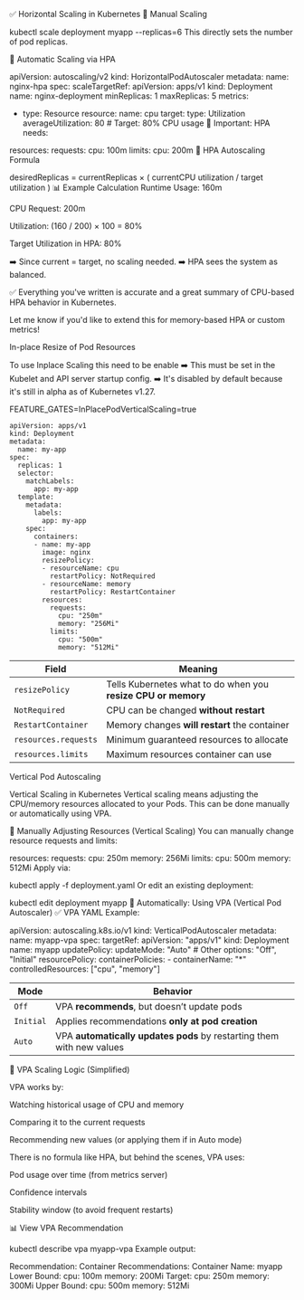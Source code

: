 ✅ Horizontal Scaling in Kubernetes
🔹 Manual Scaling

kubectl scale deployment myapp --replicas=6
This directly sets the number of pod replicas.

🔹 Automatic Scaling via HPA

apiVersion: autoscaling/v2
kind: HorizontalPodAutoscaler
metadata:
  name: nginx-hpa
spec:
  scaleTargetRef:
    apiVersion: apps/v1
    kind: Deployment
    name: nginx-deployment
  minReplicas: 1
  maxReplicas: 5
  metrics:
  - type: Resource
    resource:
      name: cpu
      target:
        type: Utilization
        averageUtilization: 80  # Target: 80% CPU usage
🧠 Important: HPA needs:


resources:
  requests:
    cpu: 100m
  limits:
    cpu: 200m
🔢 HPA Autoscaling Formula

desiredReplicas = currentReplicas × ( currentCPU utilization / target utilization )
📊 Example Calculation
Runtime Usage: 160m

CPU Request: 200m

Utilization: (160 / 200) × 100 = 80%

Target Utilization in HPA: 80%

➡️ Since current = target, no scaling needed.
➡️ HPA sees the system as balanced.

✅ Everything you've written is accurate and a great summary of CPU-based HPA behavior in Kubernetes.

Let me know if you'd like to extend this for memory-based HPA or custom metrics!


In-place Resize of Pod Resources

To use Inplace Scaling this need to be enable 
➡️ This must be set in the Kubelet and API server startup config.
➡️ It's disabled by default because it's still in alpha as of Kubernetes v1.27.

FEATURE_GATES=InPlacePodVerticalScaling=true


```
apiVersion: apps/v1
kind: Deployment
metadata:
  name: my-app
spec:
  replicas: 1
  selector:
    matchLabels:
      app: my-app
  template:
    metadata:
      labels:
        app: my-app
    spec:
      containers:
      - name: my-app
        image: nginx
        resizePolicy:
        - resourceName: cpu
          restartPolicy: NotRequired
        - resourceName: memory
          restartPolicy: RestartContainer
        resources:
          requests:
            cpu: "250m"
            memory: "256Mi"
          limits:
            cpu: "500m"
            memory: "512Mi"

```


| Field                | Meaning                                                       |
| -------------------- | ------------------------------------------------------------- |
| `resizePolicy`       | Tells Kubernetes what to do when you **resize CPU or memory** |
| `NotRequired`        | CPU can be changed **without restart**                        |
| `RestartContainer`   | Memory changes **will restart** the container                 |
| `resources.requests` | Minimum guaranteed resources to allocate                      |
| `resources.limits`   | Maximum resources container can use                           |


Vertical Pod Autoscaling

Vertical Scaling in Kubernetes
Vertical scaling means adjusting the CPU/memory resources allocated to your Pods. This can be done manually or automatically using VPA.

🔹 Manually Adjusting Resources (Vertical Scaling)
You can manually change resource requests and limits:

resources:
  requests:
    cpu: 250m
    memory: 256Mi
  limits:
    cpu: 500m
    memory: 512Mi
Apply via:

kubectl apply -f deployment.yaml
Or edit an existing deployment:

kubectl edit deployment myapp
🔹 Automatically: Using VPA (Vertical Pod Autoscaler)
✅ VPA YAML Example:

apiVersion: autoscaling.k8s.io/v1
kind: VerticalPodAutoscaler
metadata:
  name: myapp-vpa
spec:
  targetRef:
    apiVersion: "apps/v1"
    kind:       Deployment
    name:       myapp
  updatePolicy:
    updateMode: "Auto"  # Other options: "Off", "Initial"
  resourcePolicy:
    containerPolicies:
    - containerName: "*"
      controlledResources: ["cpu", "memory"]

| Mode      | Behavior                                                              |
| --------- | --------------------------------------------------------------------- |
| `Off`     | VPA **recommends**, but doesn’t update pods                           |
| `Initial` | Applies recommendations **only at pod creation**                      |
| `Auto`    | VPA **automatically updates pods** by restarting them with new values |


🔢 VPA Scaling Logic (Simplified)

VPA works by:

Watching historical usage of CPU and memory

Comparing it to the current requests

Recommending new values (or applying them if in Auto mode)

There is no formula like HPA, but behind the scenes, VPA uses:

Pod usage over time (from metrics server)

Confidence intervals

Stability window (to avoid frequent restarts)

📊 View VPA Recommendation

kubectl describe vpa myapp-vpa
Example output:

Recommendation:
  Container Recommendations:
    Container Name: myapp
    Lower Bound:
      cpu:     100m
      memory:  200Mi
    Target:
      cpu:     250m
      memory:  300Mi
    Upper Bound:
      cpu:     500m
      memory:  512Mi
